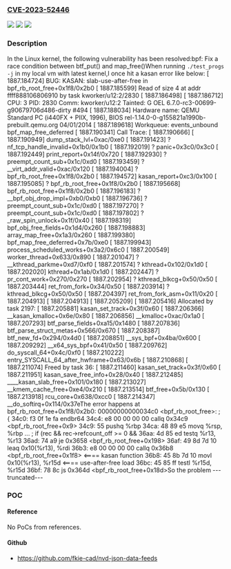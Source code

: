 ### [CVE-2023-52446](https://cve.mitre.org/cgi-bin/cvename.cgi?name=CVE-2023-52446)
![](https://img.shields.io/static/v1?label=Product&message=Linux&color=blue)
![](https://img.shields.io/static/v1?label=Version&message=958cf2e273f0%3C%20d048dced8ea5%20&color=brighgreen)
![](https://img.shields.io/static/v1?label=Vulnerability&message=n%2Fa&color=brighgreen)

### Description

In the Linux kernel, the following vulnerability has been resolved:bpf: Fix a race condition between btf_put() and map_free()When running `./test_progs -j` in my local vm with latest kernel,I once hit a kasan error like below:  [ 1887.184724] BUG: KASAN: slab-use-after-free in bpf_rb_root_free+0x1f8/0x2b0  [ 1887.185599] Read of size 4 at addr ffff888106806910 by task kworker/u12:2/2830  [ 1887.186498]  [ 1887.186712] CPU: 3 PID: 2830 Comm: kworker/u12:2 Tainted: G           OEL     6.7.0-rc3-00699-g90679706d486-dirty #494  [ 1887.188034] Hardware name: QEMU Standard PC (i440FX + PIIX, 1996), BIOS rel-1.14.0-0-g155821a1990b-prebuilt.qemu.org 04/01/2014  [ 1887.189618] Workqueue: events_unbound bpf_map_free_deferred  [ 1887.190341] Call Trace:  [ 1887.190666]  <TASK>  [ 1887.190949]  dump_stack_lvl+0xac/0xe0  [ 1887.191423]  ? nf_tcp_handle_invalid+0x1b0/0x1b0  [ 1887.192019]  ? panic+0x3c0/0x3c0  [ 1887.192449]  print_report+0x14f/0x720  [ 1887.192930]  ? preempt_count_sub+0x1c/0xd0  [ 1887.193459]  ? __virt_addr_valid+0xac/0x120  [ 1887.194004]  ? bpf_rb_root_free+0x1f8/0x2b0  [ 1887.194572]  kasan_report+0xc3/0x100  [ 1887.195085]  ? bpf_rb_root_free+0x1f8/0x2b0  [ 1887.195668]  bpf_rb_root_free+0x1f8/0x2b0  [ 1887.196183]  ? __bpf_obj_drop_impl+0xb0/0xb0  [ 1887.196736]  ? preempt_count_sub+0x1c/0xd0  [ 1887.197270]  ? preempt_count_sub+0x1c/0xd0  [ 1887.197802]  ? _raw_spin_unlock+0x1f/0x40  [ 1887.198319]  bpf_obj_free_fields+0x1d4/0x260  [ 1887.198883]  array_map_free+0x1a3/0x260  [ 1887.199380]  bpf_map_free_deferred+0x7b/0xe0  [ 1887.199943]  process_scheduled_works+0x3a2/0x6c0  [ 1887.200549]  worker_thread+0x633/0x890  [ 1887.201047]  ? __kthread_parkme+0xd7/0xf0  [ 1887.201574]  ? kthread+0x102/0x1d0  [ 1887.202020]  kthread+0x1ab/0x1d0  [ 1887.202447]  ? pr_cont_work+0x270/0x270  [ 1887.202954]  ? kthread_blkcg+0x50/0x50  [ 1887.203444]  ret_from_fork+0x34/0x50  [ 1887.203914]  ? kthread_blkcg+0x50/0x50  [ 1887.204397]  ret_from_fork_asm+0x11/0x20  [ 1887.204913]  </TASK>  [ 1887.204913]  </TASK>  [ 1887.205209]  [ 1887.205416] Allocated by task 2197:  [ 1887.205881]  kasan_set_track+0x3f/0x60  [ 1887.206366]  __kasan_kmalloc+0x6e/0x80  [ 1887.206856]  __kmalloc+0xac/0x1a0  [ 1887.207293]  btf_parse_fields+0xa15/0x1480  [ 1887.207836]  btf_parse_struct_metas+0x566/0x670  [ 1887.208387]  btf_new_fd+0x294/0x4d0  [ 1887.208851]  __sys_bpf+0x4ba/0x600  [ 1887.209292]  __x64_sys_bpf+0x41/0x50  [ 1887.209762]  do_syscall_64+0x4c/0xf0  [ 1887.210222]  entry_SYSCALL_64_after_hwframe+0x63/0x6b  [ 1887.210868]  [ 1887.211074] Freed by task 36:  [ 1887.211460]  kasan_set_track+0x3f/0x60  [ 1887.211951]  kasan_save_free_info+0x28/0x40  [ 1887.212485]  ____kasan_slab_free+0x101/0x180  [ 1887.213027]  __kmem_cache_free+0xe4/0x210  [ 1887.213514]  btf_free+0x5b/0x130  [ 1887.213918]  rcu_core+0x638/0xcc0  [ 1887.214347]  __do_softirq+0x114/0x37eThe error happens at bpf_rb_root_free+0x1f8/0x2b0:  00000000000034c0 <bpf_rb_root_free>:  ; {    34c0: f3 0f 1e fa                   endbr64    34c4: e8 00 00 00 00                callq   0x34c9 <bpf_rb_root_free+0x9>    34c9: 55                            pushq   %rbp    34ca: 48 89 e5                      movq    %rsp, %rbp  ...  ;       if (rec && rec->refcount_off >= 0 &&    36aa: 4d 85 ed                      testq   %r13, %r13    36ad: 74 a9                         je      0x3658 <bpf_rb_root_free+0x198>    36af: 49 8d 7d 10                   leaq    0x10(%r13), %rdi    36b3: e8 00 00 00 00                callq   0x36b8 <bpf_rb_root_free+0x1f8>                                        <==== kasan function    36b8: 45 8b 7d 10                   movl    0x10(%r13), %r15d                                        <==== use-after-free load    36bc: 45 85 ff                      testl   %r15d, %r15d    36bf: 78 8c                         js      0x364d <bpf_rb_root_free+0x18d>So the problem ---truncated---

### POC

#### Reference
No PoCs from references.

#### Github
- https://github.com/fkie-cad/nvd-json-data-feeds

